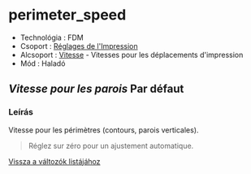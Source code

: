 # perimeter\_speed

* Technológia : FDM
* Csoport : [Réglages de l'Impression](../print_settings/print_settings.md)
* Alcsoport : [Vitesse](../print_settings/print_settings.md#vitesse) - Vitesses pour les déplacements d'impression
* Mód : Haladó

## _Vitesse pour les parois_ Par défaut

### Leírás

Vitesse pour les périmètres \(contours, parois verticales\).

> Réglez sur zéro pour un ajustement automatique.

[Vissza a változók listájához](variable_list.md)

